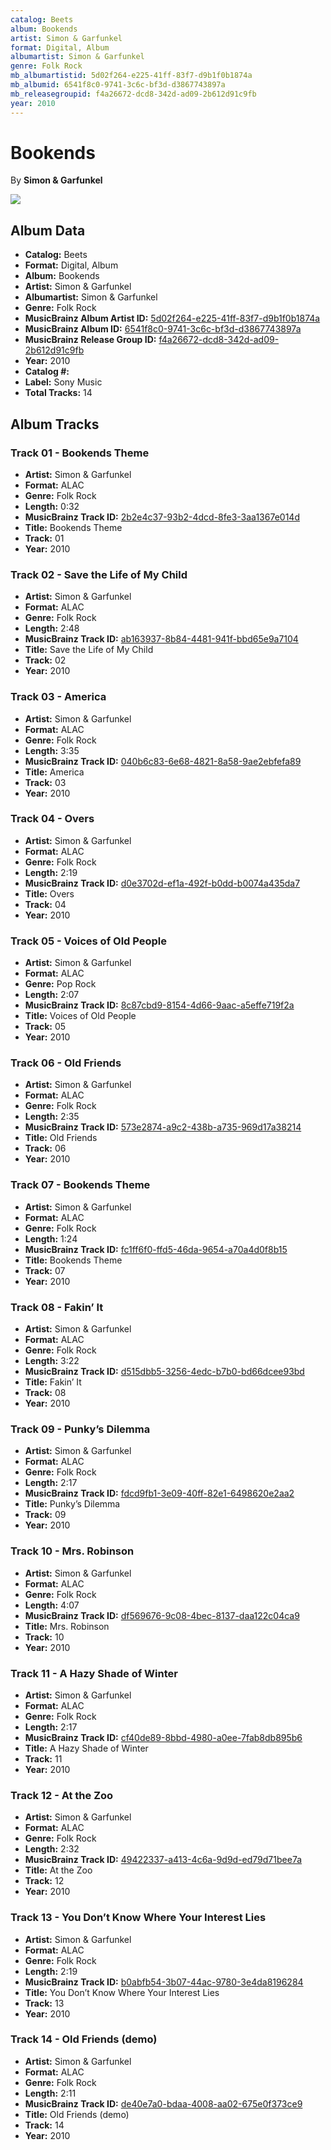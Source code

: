 ```yaml
---
catalog: Beets
album: Bookends
artist: Simon & Garfunkel
format: Digital, Album
albumartist: Simon & Garfunkel
genre: Folk Rock
mb_albumartistid: 5d02f264-e225-41ff-83f7-d9b1f0b1874a
mb_albumid: 6541f8c0-9741-3c6c-bf3d-d3867743897a
mb_releasegroupid: f4a26672-dcd8-342d-ad09-2b612d91c9fb
year: 2010
---
```


# Bookends

By **Simon & Garfunkel**

![](../../assets/beetscovers/Simon_and_Garfunkel-Bookends.jpg)

## Album Data

- **Catalog:** Beets
- **Format:** Digital, Album
- **Album:** Bookends
- **Artist:** Simon & Garfunkel
- **Albumartist:** Simon & Garfunkel
- **Genre:** Folk Rock
- **MusicBrainz Album Artist ID:** [5d02f264-e225-41ff-83f7-d9b1f0b1874a](https://musicbrainz.org/artist/5d02f264-e225-41ff-83f7-d9b1f0b1874a)
- **MusicBrainz Album ID:** [6541f8c0-9741-3c6c-bf3d-d3867743897a](https://musicbrainz.org/release/6541f8c0-9741-3c6c-bf3d-d3867743897a)
- **MusicBrainz Release Group ID:** [f4a26672-dcd8-342d-ad09-2b612d91c9fb](https://musicbrainz.org/release-group/f4a26672-dcd8-342d-ad09-2b612d91c9fb)
- **Year:** 2010
- **Catalog #:** 
- **Label:** Sony Music
- **Total Tracks:** 14

## Album Tracks

### Track 01 - Bookends Theme

- **Artist:** Simon & Garfunkel
- **Format:** ALAC
- **Genre:** Folk Rock
- **Length:** 0:32
- **MusicBrainz Track ID:** [2b2e4c37-93b2-4dcd-8fe3-3aa1367e014d](https://musicbrainz.org/recording/2b2e4c37-93b2-4dcd-8fe3-3aa1367e014d)
- **Title:** Bookends Theme
- **Track:** 01
- **Year:** 2010

### Track 02 - Save the Life of My Child

- **Artist:** Simon & Garfunkel
- **Format:** ALAC
- **Genre:** Folk Rock
- **Length:** 2:48
- **MusicBrainz Track ID:** [ab163937-8b84-4481-941f-bbd65e9a7104](https://musicbrainz.org/recording/ab163937-8b84-4481-941f-bbd65e9a7104)
- **Title:** Save the Life of My Child
- **Track:** 02
- **Year:** 2010

### Track 03 - America

- **Artist:** Simon & Garfunkel
- **Format:** ALAC
- **Genre:** Folk Rock
- **Length:** 3:35
- **MusicBrainz Track ID:** [040b6c83-6e68-4821-8a58-9ae2ebfefa89](https://musicbrainz.org/recording/040b6c83-6e68-4821-8a58-9ae2ebfefa89)
- **Title:** America
- **Track:** 03
- **Year:** 2010

### Track 04 - Overs

- **Artist:** Simon & Garfunkel
- **Format:** ALAC
- **Genre:** Folk Rock
- **Length:** 2:19
- **MusicBrainz Track ID:** [d0e3702d-ef1a-492f-b0dd-b0074a435da7](https://musicbrainz.org/recording/d0e3702d-ef1a-492f-b0dd-b0074a435da7)
- **Title:** Overs
- **Track:** 04
- **Year:** 2010

### Track 05 - Voices of Old People

- **Artist:** Simon & Garfunkel
- **Format:** ALAC
- **Genre:** Pop Rock
- **Length:** 2:07
- **MusicBrainz Track ID:** [8c87cbd9-8154-4d66-9aac-a5effe719f2a](https://musicbrainz.org/recording/8c87cbd9-8154-4d66-9aac-a5effe719f2a)
- **Title:** Voices of Old People
- **Track:** 05
- **Year:** 2010

### Track 06 - Old Friends

- **Artist:** Simon & Garfunkel
- **Format:** ALAC
- **Genre:** Folk Rock
- **Length:** 2:35
- **MusicBrainz Track ID:** [573e2874-a9c2-438b-a735-969d17a38214](https://musicbrainz.org/recording/573e2874-a9c2-438b-a735-969d17a38214)
- **Title:** Old Friends
- **Track:** 06
- **Year:** 2010

### Track 07 - Bookends Theme

- **Artist:** Simon & Garfunkel
- **Format:** ALAC
- **Genre:** Folk Rock
- **Length:** 1:24
- **MusicBrainz Track ID:** [fc1ff6f0-ffd5-46da-9654-a70a4d0f8b15](https://musicbrainz.org/recording/fc1ff6f0-ffd5-46da-9654-a70a4d0f8b15)
- **Title:** Bookends Theme
- **Track:** 07
- **Year:** 2010

### Track 08 - Fakin’ It

- **Artist:** Simon & Garfunkel
- **Format:** ALAC
- **Genre:** Folk Rock
- **Length:** 3:22
- **MusicBrainz Track ID:** [d515dbb5-3256-4edc-b7b0-bd66dcee93bd](https://musicbrainz.org/recording/d515dbb5-3256-4edc-b7b0-bd66dcee93bd)
- **Title:** Fakin’ It
- **Track:** 08
- **Year:** 2010

### Track 09 - Punky’s Dilemma

- **Artist:** Simon & Garfunkel
- **Format:** ALAC
- **Genre:** Folk Rock
- **Length:** 2:17
- **MusicBrainz Track ID:** [fdcd9fb1-3e09-40ff-82e1-6498620e2aa2](https://musicbrainz.org/recording/fdcd9fb1-3e09-40ff-82e1-6498620e2aa2)
- **Title:** Punky’s Dilemma
- **Track:** 09
- **Year:** 2010

### Track 10 - Mrs. Robinson

- **Artist:** Simon & Garfunkel
- **Format:** ALAC
- **Genre:** Folk Rock
- **Length:** 4:07
- **MusicBrainz Track ID:** [df569676-9c08-4bec-8137-daa122c04ca9](https://musicbrainz.org/recording/df569676-9c08-4bec-8137-daa122c04ca9)
- **Title:** Mrs. Robinson
- **Track:** 10
- **Year:** 2010

### Track 11 - A Hazy Shade of Winter

- **Artist:** Simon & Garfunkel
- **Format:** ALAC
- **Genre:** Folk Rock
- **Length:** 2:17
- **MusicBrainz Track ID:** [cf40de89-8bbd-4980-a0ee-7fab8db895b6](https://musicbrainz.org/recording/cf40de89-8bbd-4980-a0ee-7fab8db895b6)
- **Title:** A Hazy Shade of Winter
- **Track:** 11
- **Year:** 2010

### Track 12 - At the Zoo

- **Artist:** Simon & Garfunkel
- **Format:** ALAC
- **Genre:** Folk Rock
- **Length:** 2:32
- **MusicBrainz Track ID:** [49422337-a413-4c6a-9d9d-ed79d71bee7a](https://musicbrainz.org/recording/49422337-a413-4c6a-9d9d-ed79d71bee7a)
- **Title:** At the Zoo
- **Track:** 12
- **Year:** 2010

### Track 13 - You Don’t Know Where Your Interest Lies

- **Artist:** Simon & Garfunkel
- **Format:** ALAC
- **Genre:** Folk Rock
- **Length:** 2:19
- **MusicBrainz Track ID:** [b0abfb54-3b07-44ac-9780-3e4da8196284](https://musicbrainz.org/recording/b0abfb54-3b07-44ac-9780-3e4da8196284)
- **Title:** You Don’t Know Where Your Interest Lies
- **Track:** 13
- **Year:** 2010

### Track 14 - Old Friends (demo)

- **Artist:** Simon & Garfunkel
- **Format:** ALAC
- **Genre:** Folk Rock
- **Length:** 2:11
- **MusicBrainz Track ID:** [de40e7a0-bdaa-4008-aa02-675e0f373ce9](https://musicbrainz.org/recording/de40e7a0-bdaa-4008-aa02-675e0f373ce9)
- **Title:** Old Friends (demo)
- **Track:** 14
- **Year:** 2010

